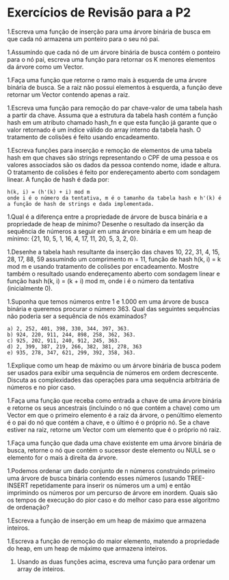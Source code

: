 
# Exercícios de Revisão para a P2

1.Escreva uma função de inserção para uma árvore binária de busca em que cada nó armazena um ponteiro para o seu nó pai. 

1.Assumindo que cada nó de um árvore binária de busca contém o ponteiro para o nó pai, escreva uma função para retornar os K menores elementos da árvore como um Vector. 

1.Faça uma função que retorne o ramo mais à esquerda de uma árvore binária de busca. Se a raiz não possui elementos à esquerda, a função deve retornar um Vector contendo apenas a raiz. 

1.Escreva uma função para remoção do par chave-valor de uma tabela hash a partir da chave. Assuma que a estrutura da tabela hash contém a função hash em um atributo chamado hash_fn e que esta função já garante que o valor retornado é um índice válido do array interno da tabela hash. O tratamento de colisões é feito usando encadeamento. 

1.Escreva funções para inserção e remoção de elementos de uma tabela hash em que chaves são strings representando o CPF de uma pessoa e os valores associados são os dados da pessoa contendo nome, idade e altura. O tratamento de colisões é feito por endereçamento aberto com sondagem linear. A função de hash é dada por: 

	h(k, i) = (h'(k) + i) mod m 
	onde i é o número da tentativa, m é o tamanho da tabela hash e h'(k) é a função de hash de strings e dada implementada. 
		
1.Qual é a diferença entre a propriedade de árvore de busca binária e a propriedade de heap de mínimo? Desenhe o resultado da inserção da sequência de números a seguir em uma árvore binária e em um heap de mínimo: {21, 10, 5, 1,  16, 4, 17, 11, 20, 5, 3, 2, 0}.

1.Desenhe a tabela hash resultante da inserção das chaves 10, 22, 31, 4, 15, 28, 17, 88, 59 assumindo um comprimento m = 11, função de hash h(k, i) = k mod m e usando tratamento de colisões por encadeamento. Mostre também o resultado usando endereçamento aberto com sondagem linear e função hash h(k, i) = (k + i) mod m, onde i é o número da tentativa (inicialmente 0).  

1.Suponha que temos números entre 1 e 1.000 em uma árvore de busca binária e queremos procurar o número 363. Qual das seguintes sequências não poderia ser a sequência de nós examinados?

	a) 2, 252, 401, 398, 330, 344, 397, 363.
	b) 924, 220, 911, 244, 898, 258, 362, 363.
	c) 925, 202, 911, 240, 912, 245, 363.
	d) 2, 399, 387, 219, 266, 382, 381, 278, 363
	e) 935, 278, 347, 621, 299, 392, 358, 363.

1.Explique como um heap de máximo ou um árvore binária de busca podem ser usados para exibir uma sequência de números em ordem decrescente. Discuta as complexidades das operações para uma sequência arbitrária de números e no pior caso. 

1.Faça uma função que receba como entrada a chave de uma árvore binária e retorne os seus ancestrais (incluindo o nó que contém a chave) como um Vector em que o primeiro elemento é a raiz da árvore, o penúltimo elemento é o pai do nó que contém a chave, e o último é o próprio nó. Se a chave estiver na raiz, retorne um Vector com um elemento que é o próprio nó raiz.  

1.Faça uma função que dada uma chave existente em uma árvore binária de busca, retorne o nó que contém o sucessor deste elemento ou NULL se o elemento for o mais à direita da árvore. 

1.Podemos ordenar um dado conjunto de n números construindo primeiro uma árvore de busca binária contendo esses números (usando TREE-INSERT repetidamente para inserir os números um a um) e então imprimindo os números por um percurso de árvore em in​ordem. Quais são os tempos de execução do pior caso e do melhor caso para esse algoritmo de ordenação?

1.Escreva a função de inserção em um heap de máximo que armazena inteiros. 

1.Escreva a função de remoção do maior elemento, matendo a propriedade do heap, em um heap de máximo que armazena inteiros.

1. Usando as duas funções acima, escreva uma função para ordenar um array de inteiros. 
